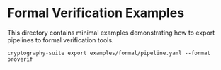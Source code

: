 # Formal Verification Examples

This directory contains minimal examples demonstrating how to export
pipelines to formal verification tools.

```
cryptography-suite export examples/formal/pipeline.yaml --format proverif
```
